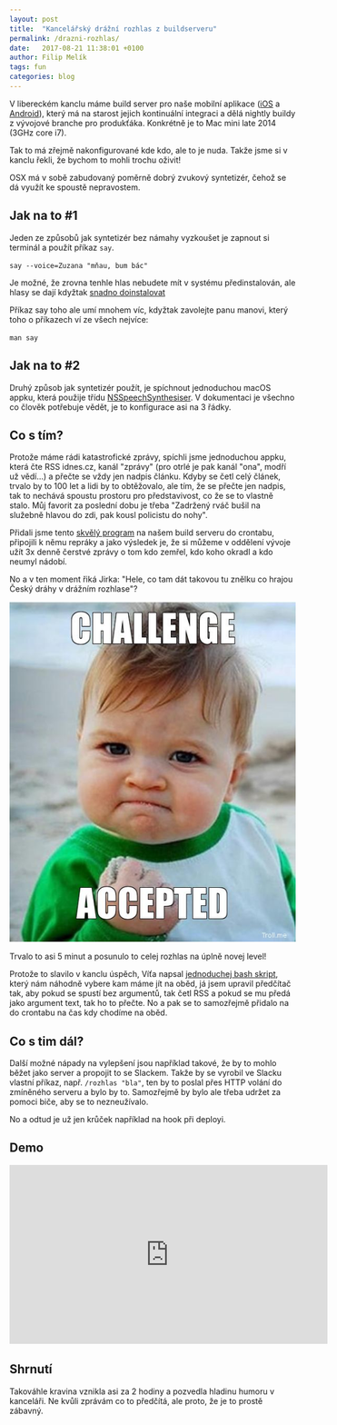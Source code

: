 ```yaml
---
layout: post
title:  "Kancelářský drážní rozhlas z buildserveru"
permalink: /drazni-rozhlas/
date:   2017-08-21 11:38:01 +0100
author: Filip Melík
tags: fun
categories: blog
---
```


V libereckém kanclu máme build server pro naše mobilní aplikace ([iOS][1] a [Android][2]), který má na starost jejich kontinuální integraci a dělá nightly buildy z vývojové branche pro produkťáka. Konkrétně je to Mac mini late 2014 (3GHz core i7).

Tak to má zřejmě nakonfigurované kde kdo, ale to je nuda. Takže jsme si v kanclu řekli, že bychom to mohli trochu oživit!

OSX má v sobě zabudovaný poměrně dobrý zvukový syntetizér, čehož se dá využít ke spoustě nepravostem.

## Jak na to #1

Jeden ze způsobů jak syntetizér bez námahy vyzkoušet je zapnout si terminál a použít příkaz `say`.

`say --voice=Zuzana "mňau, bum bác"`

Je možné, že zrovna tenhle hlas nebudete mít v systému předinstalován, ale hlasy se dají kdyžtak [snadno doinstalovat][6]

Příkaz say toho ale umí mnohem víc, kdyžtak zavolejte panu manovi, který toho o příkazech ví ze všech nejvíce: 

`man say`

## Jak na to #2

Druhý způsob jak syntetizér použít, je spíchnout jednoduchou macOS appku, která použije třídu [NSSpeechSynthesiser][3]. V dokumentaci je všechno co člověk potřebuje vědět, je to konfigurace asi na 3 řádky.

## Co s tím?

Protože máme rádi katastrofické zprávy, spíchli jsme jednoduchou appku, která čte RSS idnes.cz, kanál "zprávy" (pro otrlé je pak kanál "ona", modří už vědí...) a přečte se vždy jen nadpis článku. Kdyby se četl celý článek, trvalo by to 100 let a lidi by to obtěžovalo, ale tím, že se přečte jen nadpis, tak to nechává spoustu prostoru pro představivost, co že se to vlastně stalo. Můj favorit za poslední dobu je třeba "Zadržený rváč bušil na služebně hlavou do zdi, pak kousl policistu do nohy". 

Přidali jsme tento [skvělý program][4] na našem build serveru do crontabu, připojili k němu repráky a jako výsledek je, že si můžeme v oddělení vývoje užít 3x denně čerstvé zprávy o tom kdo zemřel, kdo koho okradl a kdo neumyl nádobí.

No a v ten moment řiká Jirka: "Hele, co tam dát takovou tu znělku co hrajou Český dráhy v drážním rozhlase"?

![challenge accepted](/assets/drazni-rozhlas/challenge-accepted-kid.jpg)

Trvalo to asi 5 minut a posunulo to celej rozhlas na úplně novej level!

Protože to slavilo v kanclu úspěch, Víťa napsal [jednoduchej bash skript][5], který nám náhodně vybere kam máme jít na oběd, já jsem upravil předčítač tak, aby pokud se spustí bez argumentů, tak četl RSS a pokud se mu předá jako argument text, tak ho to přečte. No a pak se to samozřejmě přidalo na do crontabu na čas kdy chodíme na oběd. 

## Co s tim dál?
Další možné nápady na vylepšení jsou například takové, že by to mohlo běžet jako server a propojit to se Slackem. Takže by se vyrobil ve Slacku vlastní příkaz, např. `/rozhlas "bla"`, ten by to poslal přes HTTP volání do zmíněného serveru a bylo by to. Samozřejmě by bylo ale třeba udržet za pomoci biče, aby se to nezneužívalo. 

No a odtud je už jen krůček například na hook při deployi.  

## Demo

<iframe width="560" height="315" src="https://www.youtube.com/embed/qikSWJ0Q8P0" frameborder="0" allowfullscreen></iframe>

## Shrnutí
Takováhle kravina vznikla asi za 2 hodiny a pozvedla hladinu humoru v kanceláři. Ne kvůli zprávám co to předčítá, ale proto, že je to prostě zábavný.



[1]:https://itunes.apple.com/cz/app/heureka-app/id436106975?mt=8

[2]:https://play.google.com/store/apps/details?id=cz.ursimon.heureka.client.android&hl=cs

[3]:https://developer.apple.com/documentation/appkit/nsspeechsynthesizer
[4]:https://github.com/filipmelik/news-speaker
[5]:https://github.com/filipmelik/lunch-suggestor
[6]:http://osxdaily.com/2011/07/25/how-to-add-new-voices-to-mac-os-x/
